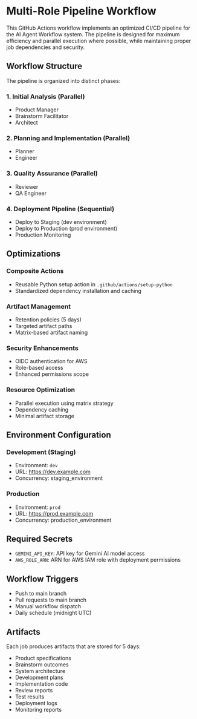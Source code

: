 # Multi-Role Pipeline Workflow

This GitHub Actions workflow implements an optimized CI/CD pipeline for the AI Agent Workflow system. The pipeline is designed for maximum efficiency and parallel execution where possible, while maintaining proper job dependencies and security.

## Workflow Structure

The pipeline is organized into distinct phases:

### 1. Initial Analysis (Parallel)
- Product Manager
- Brainstorm Facilitator
- Architect

### 2. Planning and Implementation (Parallel)
- Planner
- Engineer

### 3. Quality Assurance (Parallel)
- Reviewer
- QA Engineer

### 4. Deployment Pipeline (Sequential)
- Deploy to Staging (dev environment)
- Deploy to Production (prod environment)
- Production Monitoring

## Optimizations

### Composite Actions
- Reusable Python setup action in `.github/actions/setup-python`
- Standardized dependency installation and caching

### Artifact Management
- Retention policies (5 days)
- Targeted artifact paths
- Matrix-based artifact naming

### Security Enhancements
- OIDC authentication for AWS
- Role-based access
- Enhanced permissions scope

### Resource Optimization
- Parallel execution using matrix strategy
- Dependency caching
- Minimal artifact storage

## Environment Configuration

### Development (Staging)
- Environment: `dev`
- URL: https://dev.example.com
- Concurrency: staging_environment

### Production
- Environment: `prod`
- URL: https://prod.example.com
- Concurrency: production_environment

## Required Secrets

- `GEMINI_API_KEY`: API key for Gemini AI model access
- `AWS_ROLE_ARN`: ARN for AWS IAM role with deployment permissions

## Workflow Triggers

- Push to main branch
- Pull requests to main branch
- Manual workflow dispatch
- Daily schedule (midnight UTC)

## Artifacts

Each job produces artifacts that are stored for 5 days:
- Product specifications
- Brainstorm outcomes
- System architecture
- Development plans
- Implementation code
- Review reports
- Test results
- Deployment logs
- Monitoring reports
